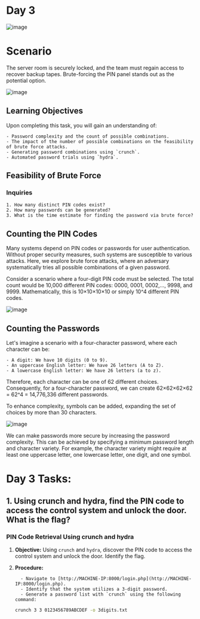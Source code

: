 # Day 3

![image](https://github.com/W4W1R3/Advent-Of-Cyber-2023-Walkthroughs/assets/57982315/40a1d025-4fe8-4490-acdd-5bcdf22193f2)

# Scenario

The server room is securely locked, and the team must regain access to recover backup tapes. Brute-forcing the PIN panel stands out as the potential option.

![image](https://github.com/W4W1R3/Advent-Of-Cyber-2023-Walkthroughs/assets/57982315/be86e8da-1c7a-4a1f-9d83-d0cc82af0cbe)


## Learning Objectives

Upon completing this task, you will gain an understanding of:
    
    - Password complexity and the count of possible combinations.
    - The impact of the number of possible combinations on the feasibility of brute force attacks.
    - Generating password combinations using `crunch`.
    - Automated password trials using `hydra`.

## Feasibility of Brute Force

### Inquiries

    1. How many distinct PIN codes exist?
    2. How many passwords can be generated?
    3. What is the time estimate for finding the password via brute force?

## Counting the PIN Codes

Many systems depend on PIN codes or passwords for user authentication. Without proper security measures, such systems are susceptible to various attacks. Here, we explore brute force attacks, where an adversary systematically tries all possible combinations of a given password.

Consider a scenario where a four-digit PIN code must be selected. The total count would be 10,000 different PIN codes: 0000, 0001, 0002,..., 9998, and 9999. Mathematically, this is 10×10×10×10 or simply 10^4 different PIN codes.

![image](https://github.com/W4W1R3/Advent-Of-Cyber-2023-Walkthroughs/assets/57982315/6e1c8b72-7e67-4fcb-8f1d-7ad686b1246e)


## Counting the Passwords

Let's imagine a scenario with a four-character password, where each character can be:

    - A digit: We have 10 digits (0 to 9).
    - An uppercase English letter: We have 26 letters (A to Z).
    - A lowercase English letter: We have 26 letters (a to z).

Therefore, each character can be one of 62 different choices. Consequently, for a four-character password, we can create 62×62×62×62 = 62^4 = 14,776,336 different passwords.

To enhance complexity, symbols can be added, expanding the set of choices by more than 30 characters.

![image](https://github.com/W4W1R3/Advent-Of-Cyber-2023-Walkthroughs/assets/57982315/cebdf03b-911a-4b72-b045-43939842a530)




We can make passwords more secure by increasing the password complexity. This can be achieved by specifying a minimum password length and character variety. For example, the character variety might require at least one uppercase letter, one lowercase letter, one digit, and one symbol.


# Day 3 Tasks:

## 1. Using crunch and hydra, find the PIN code to access the control system and unlock the door. What is the flag?

### PIN Code Retrieval Using crunch and hydra

1. **Objective:** Using `crunch` and `hydra`, discover the PIN code to access the control system and unlock the door. Identify the flag.

2. **Procedure:**
   
         - Navigate to [http://MACHINE-IP:8000/login.php](http://MACHINE-IP:8000/login.php).
         - Identify that the system utilizes a 3-digit password.
         - Generate a password list with `crunch` using the following command:
   
     ```bash
     crunch 3 3 0123456789ABCDEF -o 3digits.txt
     ```
